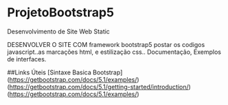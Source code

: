# ProjetoBootstrap5
Desenvolvimento de Site Web Static 

DESENVOLVER O SITE COM framework bootstrap5
postar os codigos javascript..as marcações html, e estilização css..
Documentação, Exemplos de interfaces.

##Links Úteis 
[Sintaxe Basica Bootstrap] 
(https://getbootstrap.com/docs/5.1/examples/)
(https://getbootstrap.com/docs/5.1/getting-started/introduction/)
(https://getbootstrap.com/docs/5.1/examples/)
